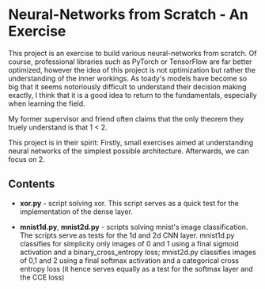 # Neural-Networks from Scratch - An Exercise

This project is an exercise to build various neural-networks from scratch. 
Of course, professional libraries such as PyTorch or TensorFlow are far better optimized,
however the idea of this project is not optimization but rather the understanding of the inner workings.
As toady's models have become so big that it seems notoriously difficult to understand their decision making exactly, 
I think that it is a good idea to return to the fundamentals, especially when learning the field.

My former supervisor and friend often claims that the only theorem they truely understand is that 1 < 2.

This project is in their spirit: Firstly, small exercises aimed at understanding neural networks of the simplest possible architecture. 
Afterwards, we can focus on 2.

## Contents

* **xor.py** - script solving xor. This script serves as a quick test for the implementation of the dense layer.

* **mnist1d.py**, **mnist2d.py** - scripts solving mnist's image classification. The scripts serve as tests for the 1d and 2d CNN layer. mnist1d.py classifies for simplicity only images of 0 and 1 using a final sigmoid activation and a binary_cross_entropy loss; mnist2d.py classifies images of 0,1 and 2 using a final softmax activation and a categorical cross entropy loss (it hence serves equally as a test for the softmax layer and the CCE loss)
